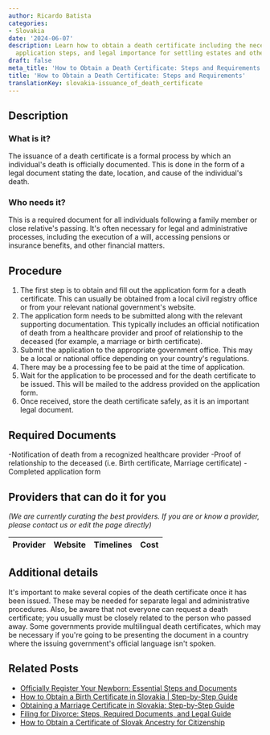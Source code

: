 ```yaml
---
author: Ricardo Batista
categories:
- Slovakia
date: '2024-06-07'
description: Learn how to obtain a death certificate including the necessary documents,
  application steps, and legal importance for settling estates and other matters.
draft: false
meta_title: 'How to Obtain a Death Certificate: Steps and Requirements'
title: 'How to Obtain a Death Certificate: Steps and Requirements'
translationKey: slovakia-issuance_of_death_certificate
---
```


## Description
### What is it?
The issuance of a death certificate is a formal process by which an individual's death is officially documented. This is done in the form of a legal document stating the date, location, and cause of the individual's death.

### Who needs it?
This is a required document for all individuals following a family member or close relative's passing. It's often necessary for legal and administrative processes, including the execution of a will, accessing pensions or insurance benefits, and other financial matters.

## Procedure
1. The first step is to obtain and fill out the application form for a death certificate. This can usually be obtained from a local civil registry office or from your relevant national government's website.
2. The application form needs to be submitted along with the relevant supporting documentation. This typically includes an official notification of death from a healthcare provider and proof of relationship to the deceased (for example, a marriage or birth certificate).
3. Submit the application to the appropriate government office. This may be a local or national office depending on your country's regulations.
4. There may be a processing fee to be paid at the time of application.
5. Wait for the application to be processed and for the death certificate to be issued. This will be mailed to the address provided on the application form.
6. Once received, store the death certificate safely, as it is an important legal document.

## Required Documents
-Notification of death from a recognized healthcare provider
-Proof of relationship to the deceased (i.e. Birth certificate, Marriage certificate)
-Completed application form

## Providers that can do it for you

_(We are currently curating the best providers. If you are or know a provider, please contact us or edit the page directly)_

| Provider        |     Website     |     Timelines    |       Cost      |
| :-------------: | :-------------: |  :-------------: | :-------------: |

## Additional details
It's important to make several copies of the death certificate once it has been issued. These may be needed for separate legal and administrative procedures. Also, be aware that not everyone can request a death certificate; you usually must be closely related to the person who passed away. Some governments provide multilingual death certificates, which may be necessary if you're going to be presenting the document in a country where the issuing government's official language isn't spoken.


## Related Posts

- [Officially Register Your Newborn: Essential Steps and Documents](https://tramitit.com/guides/slovakia/notification_of_childs_birth/)
- [How to Obtain a Birth Certificate in Slovakia | Step-by-Step Guide](https://tramitit.com/guides/slovakia/issuance_of_birth_certificate/)
- [Obtaining a Marriage Certificate in Slovakia: Step-by-Step Guide](https://tramitit.com/guides/slovakia/issuance_of_marriage_certificate/)
- [Filing for Divorce: Steps, Required Documents, and Legal Guide](https://tramitit.com/guides/slovakia/filing_for_divorce/)
- [How to Obtain a Certificate of Slovak Ancestry for Citizenship](https://tramitit.com/guides/slovakia/certificate_of_slovak_ancestry/)